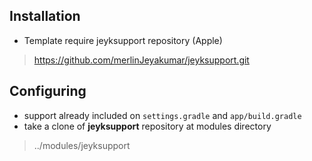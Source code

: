 ## Installation

- Template require jeyksupport repository (Apple)
>https://github.com/merlinJeyakumar/jeyksupport.git

## Configuring
 - support already included on `settings.gradle` and `app/build.gradle`
 - take a clone of **jeyksupport** repository at modules directory
>../modules/jeyksupport